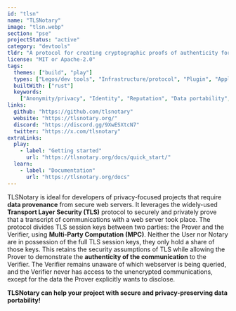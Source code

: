```yaml
---
id: "tlsn"
name: "TLSNotary"
image: "tlsn.webp"
section: "pse"
projectStatus: "active"
category: "devtools"
tldr: "A protocol for creating cryptographic proofs of authenticity for any data on the web."
license: "MIT or Apache-2.0"
tags:
  themes: ["build", "play"]
  types: ["Legos/dev tools", "Infrastructure/protocol", "Plugin", "Application"]
  builtWith: ["rust"]
  keywords:
    ["Anonymity/privacy", "Identity", "Reputation", "Data portability", "zkTLS"]
links:
  github: "https://github.com/tlsnotary"
  website: "https://tlsnotary.org/"
  discord: "https://discord.gg/9XwESXtcN7"
  twitter: "https://x.com/tlsnotary"
extraLinks:
  play:
    - label: "Getting started"
      url: "https://tlsnotary.org/docs/quick_start/"
  learn:
    - label: "Documentation"
      url: "https://tlsnotary.org/docs"
---
```


TLSNotary is ideal for developers of privacy-focused projects that require **data provenance** from secure web servers. It leverages the widely-used **Transport Layer Security (TLS)** protocol to securely and privately prove that a transcript of communications with a web server took place. The protocol divides TLS session keys between two parties: the Prover and the Verifier, using **Multi-Party Computation (MPC)**. Neither the User nor Notary are in possession of the full TLS session keys, they only hold a share of those keys. This retains the security assumptions of TLS while allowing the Prover to demonstrate the **authenticity of the communication** to the Verifier. The Verifier remains unaware of which webserver is being queried, and the Verifier never has access to the unencrypted communications, except for the data the Prover explicitly wants to disclose.

**TLSNotary can help your project with secure and privacy-preserving data portability!**
